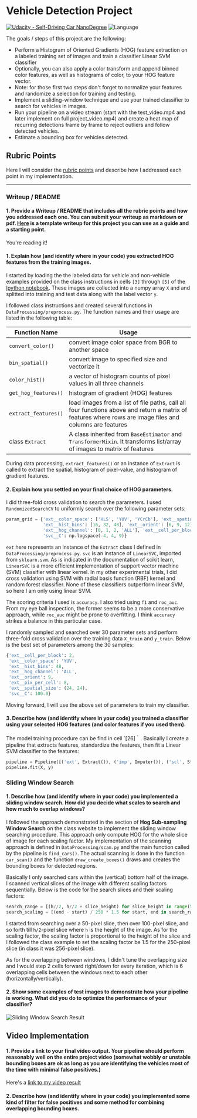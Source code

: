 # **Vehicle Detection Project**

[![Udacity - Self-Driving Car NanoDegree](https://s3.amazonaws.com/udacity-sdc/github/shield-carnd.svg)](http://www.udacity.com/drive)  ![Language](https://img.shields.io/badge/language-Python-green.svg)


The goals / steps of this project are the following:

* Perform a Histogram of Oriented Gradients (HOG) feature extraction on a labeled training set of images and train a classifier Linear SVM classifier
* Optionally, you can also apply a color transform and append binned color features, as well as histograms of color, to your HOG feature vector. 
* Note: for those first two steps don't forget to normalize your features and randomize a selection for training and testing.
* Implement a sliding-window technique and use your trained classifier to search for vehicles in images.
* Run your pipeline on a video stream (start with the test_video.mp4 and later implement on full project_video.mp4) and create a heat map of recurring detections frame by frame to reject outliers and follow detected vehicles.
* Estimate a bounding box for vehicles detected.

[//]: # (Image References)
[image1]: ./output_images/sliding_window_search.png  "Sliding Window Search Result"

## Rubric Points
 Here I will consider the [rubric points](https://review.udacity.com/#!/rubrics/513/viewindividually) and describe how I addressed each point in my implementation.  

 ---
### Writeup / README

#### 1. Provide a Writeup / README that includes all the rubric points and how you addressed each one.  You can submit your writeup as markdown or pdf.  [Here](https://github.com/udacity/CarND-Vehicle-Detection/blob/master/writeup_template.md) is a template writeup for this project you can use as a guide and a starting point.  

You're reading it!

#### 1. Explain how (and identify where in your code) you extracted HOG features from the training images.
I started by loading the the labeled data for vehicle and non-vehicle examples provided on the class instructions in cells `[3]` through `[5]` of the [Ipython notebook](). These images are collected into a numpy array `X` and 
and splitted into training and test data along with the label vector `y`.

I followed class instructions and created several functions in `DataProcessing/preprocess.py`.  The function names and their usage are listed in the following table:

| Function Name |  Usage |
|-------------|-------------|
|`convert_color()` |  convert image color space from BGR to another space |
|`bin_spatial()` | convert image to specified size and vectorize it |
| `color_hist()` |  a vector of histogram counts of pixel values in all three channels |
| `get_hog_features()` | histogram of gradient (HOG) features   |
| `extract_features()` | load images from a list of file paths, call all four functions above and return a matrix of features where rows are image files and columns are features  |
| class `Extract`  |  A class inherited from  `BaseEstimator` and `TransformerMixin`.  It transforms list/array of images to matrix of features |

During data processing, `extract_features()` or an instance of `Extract` is called to extract the spatial,
histogram of pixel-value, and histogram of gradient features.  

#### 2. Explain how you settled on your final choice of HOG parameters.

I did three-fold cross validation to search the parameters.
I used `RandomizedSearchCV` to uniformly search over the following parameter sets:
```python
param_grid = {'ext__color_space': ['HLS', 'YUV', 'YCrCb'], 'ext__spatial_size': [(24, 24), (32, 32), (40, 40)],
              'ext__hist_bins': [16, 32, 48], 'ext__orient': [6, 9, 12], 'ext__pix_per_cell': [6, 8, 10], 
              'ext__hog_channel': [0, 1, 2, 'ALL'], 'ext__cell_per_block': [2, 3],
              'svc__C': np.logspace(-4, 4, 9)}
```
`ext` here represents an instance of the `Extract` class
I defined in `DataProcessing/preprocess.py`. `svc` is an instance of `LinearSVC`, imported from `sklearn.svm`.
As is indicated in the documentation of scikit learn, 
`LinearSVC` is a more efficient implementation of support vector machine (SVM) classifier with linear kernel. 
In my other experimental trials, I did cross validation using SVM with radial basis function (RBF) kernel and 
random forest classifier. None of these classifiers outperform linear SVM, so here I am only using linear SVM.

The scoring criteria I used is `accuracy`. I also tried using `f1` and `roc_auc`.  From my eye ball inspection,
the former seems to be a more conservative approach, while `roc_auc` might be prone to overfitting.  I think `accuracy`
strikes a balance in this particular case.

I randomly sampled and searched over 30 parameter sets and perform three-fold cross validation over the training data `X_train` and `y_train`.  Below is the best set of parameters among the 30 samples:
```python
{'ext__cell_per_block': 2,
 'ext__color_space': 'YUV',
 'ext__hist_bins': 48,
 'ext__hog_channel': 'ALL',
 'ext__orient': 9,
 'ext__pix_per_cell': 8,
 'ext__spatial_size': (24, 24),
 'svc__C': 100.0}
```
Moving forward, I will use the above set of parameters to train my classifier. 

 #### 3. Describe how (and identify where in your code) you trained a classifier using your selected HOG features (and color features if you used them).
The model training procedure can be find in cell `[26]｀.  Basically I create a pipeline that extracts features,
standardize the features, then fit a Linear SVM classifier to the features:
``` python
pipeline = Pipeline([('ext', Extract()), ('imp', Imputer()), ('scl', StandardScaler()), ('svc', LinearSVC())])
pipeline.fit(X, y)
```

 ### Sliding Window Search

#### 1. Describe how (and identify where in your code) you implemented a sliding window search.  How did you decide what scales to search and how much to overlap windows?
I followed the approach demonstrated in the section of **Hog Sub-sampling Window Search** on the class website to implement the sliding window searching procedure.
This approach only compute HOG for the whole slice of image for each scaling factor.
My implementation of the scanning approach is defined in `DataProcessing/scan.py` and the main function called by the pipeline is `find_cars()`. The actual scanning is done in the function `car_scan()` and the function `draw_create_boxes()`
draws and creates the bounding boxes for detected regions.

Basically I only searched cars within the (vertical) bottom half of the image.  I scanned vertical slices of the image
with different scaling factors sequentially.  Below is the code for the search slices and their scaling factors:
```python
search_range = [(h//2, h//2 + slice_height) for slice_height in range(50, h//2, 50)] + [(h//2, h)]
search_scaling = [(end - start) / 250 * 1.5 for start, end in search_range] 
```
I started from searching over a 50-pixel slice, then over 100-pixel slice, and so forth till `h/2`-pixel slice where
`h` is the height of the image. As for the scaling factor, the scaling factor is proportional to the height of the slice
and I followed the class example to set the scaling factor be 1.5 for the 250-pixel slice (in class it was 256-pixel slice).  

As for the overlapping between windows, I didn't tune the overlapping size and I would step 2 cells forward right/down
for every iteration, which is 6 overlapping cells between the windows next to each other (horizontally/vertically).

#### 2. Show some examples of test images to demonstrate how your pipeline is working.  What did you do to optimize the performance of your classifier?

![][image1]




## Video Implementation

#### 1. Provide a link to your final video output.  Your pipeline should perform reasonably well on the entire project video (somewhat wobbly or unstable bounding boxes are ok as long as you are identifying the vehicles most of the time with minimal false positives.)
Here's a [link to my video result](./project_video.mp4)


#### 2. Describe how (and identify where in your code) you implemented some kind of filter for false positives and some method for combining overlapping bounding boxes.











